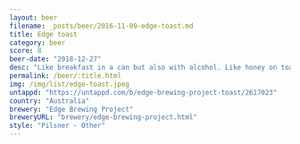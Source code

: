```yaml
---
layout: beer
filename: _posts/beer/2016-11-09-edge-toast.md
title: Edge toast
category: beer
score: 8
beer-date: "2018-12-27"
desc: "Like breakfast in a can but also with alcohol. Like honey on toast"
permalink: /beer/:title.html
img: /img/list/edge-toast.jpeg
untappd: "https://untappd.com/b/edge-brewing-project-toast/2617023"
country: "Australia"
brewery: "Edge Brewing Project"
breweryURL: "brewery/edge-brewing-project.html"
style: "Pilsner - Other"
---
```

